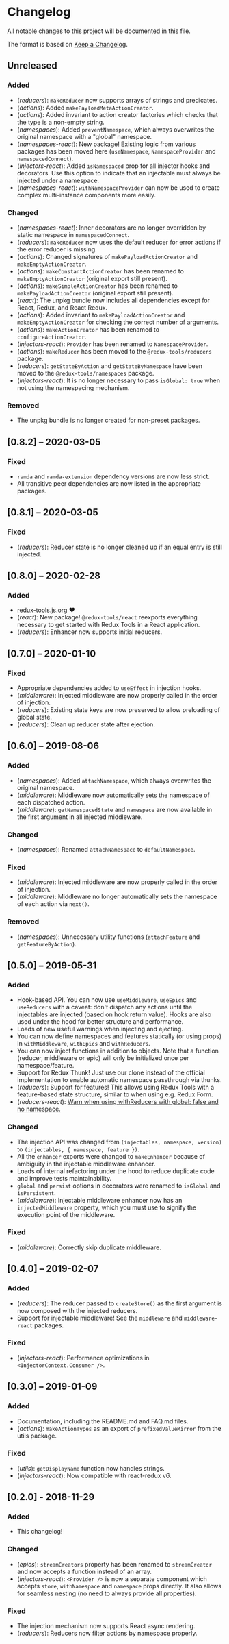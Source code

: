 # Changelog

All notable changes to this project will be documented in this file.

The format is based on [Keep a Changelog](https://keepachangelog.com/en/1.0.0/).

## Unreleased

### Added

- (_reducers_): `makeReducer` now supports arrays of strings and predicates.
- (_actions_): Added `makePayloadMetaActionCreator`.
- (_actions_): Added invariant to action creator factories which checks that the type is a non-empty string.
- (_namespaces_): Added `preventNamespace`, which always overwrites the original namespace with a "global" namespace.
- (_namespaces-react_): New package! Existing logic from various packages has been moved here (`useNamespace`, `NamespaceProvider` and `namespacedConnect`).
- (_injectors-react_): Added `isNamespaced` prop for all injector hooks and decorators. Use this option to indicate that an injectable must always be injected under a namespace.
- (_namespaces-react_): `withNamespaceProvider` can now be used to create complex multi-instance components more easily.

### Changed

- (_namespaces-react_): Inner decorators are no longer overridden by static namespace in `namespacedConnect`.
- (_reducers_): `makeReducer` now uses the default reducer for error actions if the error reducer is missing.
- (_actions_): Changed signatures of `makePayloadActionCreator` and `makeEmptyActionCreator`.
- (_actions_): `makeConstantActionCreator` has been renamed to `makeEmptyActionCreator` (original export still present).
- (_actions_): `makeSimpleActionCreator` has been renamed to `makePayloadActionCreator` (original export still present).
- (_react_): The unpkg bundle now includes all dependencies except for React, Redux, and React Redux.
- (_actions_): Added invariant to `makePayloadActionCreator` and `makeEmptyActionCreator` for checking the correct number of arguments.
- (_actions_): `makeActionCreator` has been renamed to `configureActionCreator`.
- (_injectors-react_): `Provider` has been renamed to `NamespaceProvider`.
- (_actions_): `makeReducer` has been moved to the `@redux-tools/reducers` package.
- (_reducers_): `getStateByAction` and `getStateByNamespace` have been moved to the `@redux-tools/namespaces` package.
- (_injectors-react_): It is no longer necessary to pass `isGlobal: true` when not using the namespacing mechanism.

### Removed

- The unpkg bundle is no longer created for non-preset packages.

## [0.8.2] – 2020-03-05

### Fixed

- `ramda` and `ramda-extension` dependency versions are now less strict.
- All transitive peer dependencies are now listed in the appropriate packages.

## [0.8.1] – 2020-03-05

### Fixed

- (_reducers_): Reducer state is no longer cleaned up if an equal entry is still injected.

## [0.8.0] – 2020-02-28

### Added

- [redux-tools.js.org](https://redux-tools.js.org) ❤️
- (_react_): New package! `@redux-tools/react` reexports everything necessary to get started with Redux Tools in a React application.
- (_reducers_): Enhancer now supports initial reducers.

## [0.7.0] – 2020-01-10

### Fixed

- Appropriate dependencies added to `useEffect` in injection hooks.
- (_middleware_): Injected middleware are now properly called in the order of injection.
- (_reducers_): Existing state keys are now preserved to allow preloading of global state.
- (_reducers_): Clean up reducer state after ejection.

## [0.6.0] – 2019-08-06

### Added

- (_namespaces_): Added `attachNamespace`, which always overwrites the original namespace.
- (_middleware_): Middleware now automatically sets the namespace of each dispatched action.
- (_middleware_): `getNamespacedState` and `namespace` are now available in the first argument in all injected middleware.

### Changed

- (_namespaces_): Renamed `attachNamespace` to `defaultNamespace`.

### Fixed

- (_middleware_): Injected middleware are now properly called in the order of injection.
- (_middleware_): Middleware no longer automatically sets the namespace of each action via `next()`.

### Removed

- (_namespaces_): Unnecessary utility functions (`attachFeature` and `getFeatureByAction`).

## [0.5.0] – 2019-05-31

### Added

- Hook-based API. You can now use `useMiddleware`, `useEpics` and `useReducers` with a caveat: don't dispatch any actions until the injectables are injected (based on hook return value). Hooks are also used under the hood for better structure and performance.
- Loads of new useful warnings when injecting and ejecting.
- You can now define namespaces and features statically (or using props) in `withMiddleware`, `withEpics` and `withReducers`.
- You can now inject functions in addition to objects. Note that a function (reducer, middleware or epic) will only be initialized once per namespace/feature.
- Support for Redux Thunk! Just use our clone instead of the official implementation to enable automatic namespace passthrough via thunks.
- (_reducers_): Support for features! This allows using Redux Tools with a feature-based state structure, similar to when using e.g. Redux Form.
- (_reducers-react_): [Warn when using withReducers with global: false and no namespace.](https://github.com/lundegaard/redux-tools/pull/47)

### Changed

- The injection API was changed from `(injectables, namespace, version)` to `(injectables, { namespace, feature })`.
- All the `enhancer` exports were changed to `makeEnhancer` because of ambiguity in the injectable middleware enhancer.
- Loads of internal refactoring under the hood to reduce duplicate code and improve tests maintainability.
- `global` and `persist` options in decorators were renamed to `isGlobal` and `isPersistent`.
- (_middleware_): Injectable middleware enhancer now has an `injectedMiddleware` property, which you must use to signify the execution point of the middleware.

### Fixed

- (_middleware_): Correctly skip duplicate middleware.

## [0.4.0] – 2019-02-07

### Added

- (_reducers_): The reducer passed to `createStore()` as the first argument is now composed with the injected reducers.
- Support for injectable middleware! See the `middleware` and `middleware-react` packages.

### Fixed

- (_injectors-react_): Performance optimizations in `<InjectorContext.Consumer />`.

## [0.3.0] – 2019-01-09

### Added

- Documentation, including the README.md and FAQ.md files.
- (_actions_): `makeActionTypes` as an export of `prefixedValueMirror` from the utils package.

### Fixed

- (_utils_): `getDisplayName` function now handles strings.
- (_injectors-react_): Now compatible with react-redux v6.

## [0.2.0] - 2018-11-29

### Added

- This changelog!

### Changed

- (_epics_): `streamCreators` property has been renamed to `streamCreator` and now accepts a function instead of an array.
- (_injectors-react_): `<Provider />` is now a separate component which accepts `store`, `withNamespace` and `namespace` props directly. It also allows for seamless nesting (no need to always provide all properties).

### Fixed

- The injection mechanism now supports React async rendering.
- (_reducers_): Reducers now filter actions by namespace properly.
